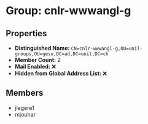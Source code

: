 # Group: cnlr-wwwangl-g

## Properties

- **Distinguished Name:** `CN=cnlr-wwwangl-g,OU=unil-groups,OU=gesu,DC=ad,DC=unil,DC=ch`
- **Member Count:** 2
- **Mail Enabled:** ❌
- **Hidden from Global Address List:** ❌

## Members

- jlegere1
- mjouhar
